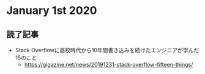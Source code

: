 # January 1st 2020
## 読了記事
- Stack Overflowに高校時代から10年間書き込みを続けたエンジニアが学んだ15のこと
	- https://gigazine.net/news/20191231-stack-overflow-fifteen-things/

